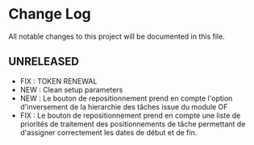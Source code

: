 # Change Log
All notable changes to this project will be documented in this file.


## UNRELEASED
- FIX : TOKEN RENEWAL
- NEW : Clean setup parameters
- NEW : Le bouton de repositionnement prend en compte l'option d'inversement de la hierarchie des tâches issue du module OF
- FIX : Le bouton de repositionnement prend en compte une liste de priorités de traitement des positionnements de tâche permettant de d'assigner correctement les dates de début et de fin.  


